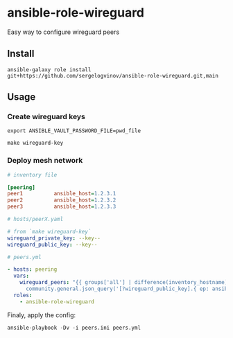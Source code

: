 # ansible-role-wireguard

Easy way to configure wireguard peers

## Install

```shell
ansible-galaxy role install git+https://github.com/sergelogvinov/ansible-role-wireguard.git,main
```

## Usage

### Create wireguard keys

```shell
export ANSIBLE_VAULT_PASSWORD_FILE=pwd_file

make wireguard-key
```

### Deploy mesh network

```ini
# inventory file

[peering]
peer1          ansible_host=1.2.3.1
peer2          ansible_host=1.2.3.2
peer3          ansible_host=1.2.3.3
```

```yaml
# hosts/peerX.yaml

# from `make wireguard-key`
wireguard_private_key: --key--
wireguard_public_key: --key--
```

```yaml
# peers.yml

- hosts: peering
  vars:
    wireguard_peers: "{{ groups['all'] | difference(inventory_hostname) | map('extract', hostvars) |
      community.general.json_query('[?wireguard_public_key].{ ep: ansible_host, pub: wireguard_public_key, ips: wireguard_interface_address }') }}"
  roles:
    - ansible-role-wireguard
```

Finaly, apply the config:

```shell
ansible-playbook -Dv -i peers.ini peers.yml
```
